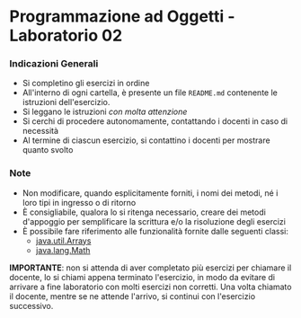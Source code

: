# Programmazione ad Oggetti - Laboratorio 02

### Indicazioni Generali

* Si completino gli esercizi in ordine
* All'interno di ogni cartella, è presente un file `README.md` contenente le istruzioni dell'esercizio.
* Si leggano le istruzioni *con molta attenzione*
* Si cerchi di procedere autonomamente, contattando i docenti in caso di necessità
* Al termine di ciascun esercizio, si contattino i docenti per mostrare quanto svolto

### Note
* Non modificare, quando esplicitamente forniti, i nomi dei metodi, né i loro tipi in ingresso o di ritorno
* È consigliabile, qualora lo si ritenga necessario, creare dei metodi d'appoggio per semplificare la scrittura e/o la risoluzione degli esercizi
* È possibile fare riferimento alle funzionalità fornite dalle seguenti classi:
    - [java.util.Arrays](docs.oracle.com/en/java/javase/11/docs/api/java.base/java/util/Arrays.html)
    - [java.lang.Math](https://docs.oracle.com/en/java/javase/11/docs/api/java.base/java/lang/Math.html)

**IMPORTANTE**: non si attenda di aver completato più esercizi per chiamare il docente, lo si chiami appena terminato l'esercizio, in modo da evitare di arrivare a fine laboratorio con molti esercizi non corretti. Una volta chiamato il docente, mentre se ne attende l'arrivo, si continui con l'esercizio successivo.
